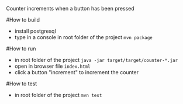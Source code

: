 Counter increments when a button has been pressed

#How to build

- install postgresql
-  type in a console in root folder of the project `mvn package`


#How to run

- in root folder of the project `java -jar target/target/counter-*.jar`
- open in browser file `index.html`
- click a button "increment" to increment the counter

#How to test

- in root folder of the project `mvn test`

